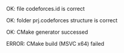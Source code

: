 OK: file codeforces.id is correct
OK: folder prj.codeforces structure is correct
OK: CMake generator successed
ERROR: CMake build (MSVC x64) failed
